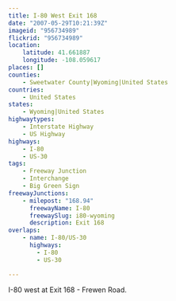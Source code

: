 ```yaml
---
title: I-80 West Exit 168
date: "2007-05-29T10:21:39Z"
imageid: "956734989"
flickrid: "956734989"
location:
    latitude: 41.661887
    longitude: -108.059617
places: []
counties:
    - Sweetwater County|Wyoming|United States
countries:
    - United States
states:
    - Wyoming|United States
highwaytypes:
    - Interstate Highway
    - US Highway
highways:
    - I-80
    - US-30
tags:
    - Freeway Junction
    - Interchange
    - Big Green Sign
freewayJunctions:
    - milepost: "168.94"
      freewayName: I-80
      freewaySlug: i80-wyoming
      description: Exit 168
overlaps:
    - name: I-80/US-30
      highways:
        - I-80
        - US-30

---
```

I-80 west at Exit 168 - Frewen Road.
